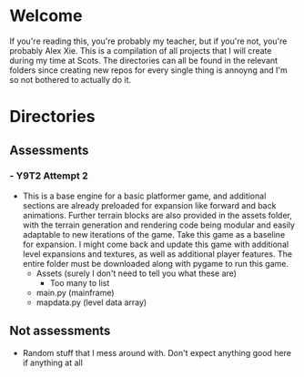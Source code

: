 # Welcome
If you're reading this, you're probably my teacher, but if you're not, you're probably Alex Xie.
This is a compilation of all projects that I will create during my time at Scots.
The directories can all be found in the relevant folders since creating new repos for every single thing is annoyng and I'm so not bothered to actually do it.
# Directories
## Assessments
### - Y9T2 Attempt 2
- This is a base engine for a basic platformer game, and additional sections are already preloaded for expansion like forward and back animations. Further terrain blocks are also provided in the assets folder, with the terrain generation and rendering code being modular and easily adaptable to new iterations of the game. Take this game as a baseline for expansion. I might come back and update this game with additional level expansions and textures, as well as additional player features. The entire folder must be downloaded along with pygame to run this game.
    - Assets (surely I don't need to tell you what these are)
        - Too many to list
    - main.py (mainframe)
    - mapdata.py (level data array)
## Not assessments
- Random stuff that I mess around with. Don't expect anything good here if anything at all